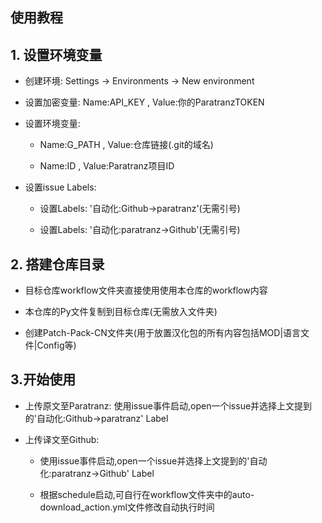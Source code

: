 ## 使用教程
## 1. 设置环境变量

- 创建环境: Settings -> Environments -> New environment

- 设置加密变量: Name:API_KEY , Value:你的ParatranzTOKEN

- 设置环境变量: 

    - Name:G_PATH , Value:仓库链接(.git的域名)

    - Name:ID , Value:Paratranz项目ID
- 设置issue Labels:

    - 设置Labels: '自动化:Github→paratranz'(无需引号)

    - 设置Labels: '自动化:paratranz→Github'(无需引号)
## 2. 搭建仓库目录
- 目标仓库workflow文件夹直接使用使用本仓库的workflow内容

- 本仓库的Py文件复制到目标仓库(无需放入文件夹)

- 创建Patch-Pack-CN文件夹(用于放置汉化包的所有内容包括MOD|语言文件|Config等)

## 3.开始使用
- 上传原文至Paratranz: 使用issue事件启动,open一个issue并选择上文提到的'自动化:Github→paratranz' Label

- 上传译文至Github:

    - 使用issue事件启动,open一个issue并选择上文提到的'自动化:paratranz→Github' Label

    - 根据schedule启动,可自行在workflow文件夹中的auto-download_action.yml文件修改自动执行时间
